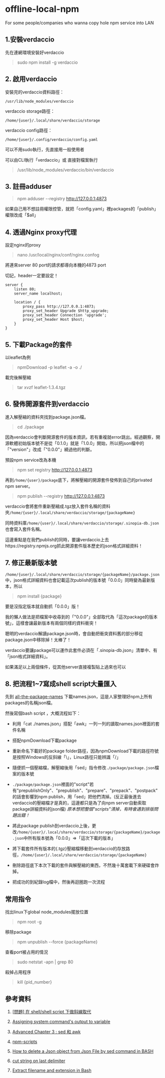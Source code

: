 # offline-local-npm
For some people/companies who wanna copy hole npm service into LAN

## 1.安裝verdaccio ##
先在連網環境安裝好verdaccio


> sudo npm install -g verdaccio




## 2. 啟用verdaccio ##
安裝完的verdaccio資料路徑：

`/usr/lib/node_modules/verdaccio`

verdaccio storage路徑：

`/home/{user}/.local/share/verdaccio/storage`

verdaccio config路徑：

`/home/{user}/.config/verdaccio/config.yaml`

可以不用sudo執行，先直接用一般使用者

可以由CLI執行「verdaccio」或 直接對檔案執行

> /usr/lib/node_modules/verdaccio/bin/verdaccio





## 3. 註冊adduser ##
> npm adduser --registry http://127.0.0.1:4873

如果自己用不想註冊權限控管，就把「config.yaml」裡packages的「publish」權限改成「$all」



## 4. 透過Nginx proxy代理 ##
設定nginx的proxy

> nano /usr/local/nginx/conf/nginx.confog

將連來server 80 port的請求都導向本機的4873 port

切記，header一定要設定！

    server {
	    listen 80;	     
	    server_name localhost;
	     
	    location / {
		    proxy_pass http://127.0.0.1:4873;
		    proxy_set_header Upgrade $http_upgrade;
		    proxy_set_header Connection 'upgrade';
		    proxy_set_header Host $host;
	    }
    }


## 5. 下載Package的套件 ##
以leaflet為例
> npmDownload -p leaflet -a -o ./

載完後解壓縮

> tar xvzf leaflet-1.3.4.tgz



## 6. 發佈開源套件到verdaccio ##
進入解壓縮的資料夾找到package.json檔。

> cd ./package

因為verdaccio會判斷開源套件的版本資訊，若有重複就error跳出。經過觀察，開源軟體初始版本號不是從「0.1.0」就是「1.0.0」開始，所以把json檔中的「"version"」改成「"0.0.0"」繞過他的判斷。

預設npm service改為本機

> npm set registry http://127.0.0.1:4873

再到`/home/{user}/package`底下，將解壓縮的開源套件發佈到自己的privated npm server。

> npm publish --registry http://127.0.0.1:4873

verdaccio會將套件重新壓縮成.tgz放入套件名稱的資料夾`/home/{user}/.local/share/verdaccio/storage/{packageName}`

同時資料庫`/home/{user}/.local/share/verdaccio/storage/.sinopia-db.json`也會寫入套件名稱。

這邊重點是在我們publish的同時，要讓verdaccio上去https://registry.npmjs.org抓此開源套件版本歷史的json格式詳細資料！



## 7. 修正最新版本號 ##
`/home/{user}/.local/share/verdaccio/storage/{packageName}/package.json`中，json格式詳細資料也會記載這次publish的版本號「0.0.0」同時變為最新版本，所以
> npm install {package}

要是沒指定版本就自動抓「0.0.0」版！

我的懶人做法是把檔案中收尋到的「"0.0.0"」全部取代為「這次package的版本號」，這樣會讓最新版本有兩個同樣的資料衝突！

聰明的verdaccio解讀package.json時，會自動把衝突資料舊的部分移從package.json中移除掉！太棒了！

verdaccio要讓package可以運作此套件必須在「.sinopia-db.json」清單中、有「json格式詳細資料」。

如果滿足以上兩個條件，從其他server直接複製貼上過來也可以



## 8. 把流程1~7寫成shell script大量匯入 ##
先到 [all-the-package-names](https://github.com/nice-registry/all-the-package-names) 下載names.json，這是人家整理好npm上所有packages的名稱json檔。

然後寫個bash script ，大概流程如下：

- 利用「cat ./names.json」搭配「awk」一列一列的讀取names.json裡面的套件名稱

- 搭配npmDownload下載package

- 重新命名下載好的package folder路徑，因為npmDownload下載的路徑符號是按照Windows的反斜線「\」，Linux路徑只能辨識「/」

- 隨便抓一個壓縮檔，解壓縮後用「sed」指令修改`./package/package.json`檔案的版本號

- `./package/package.json`裡面的"script"若有"prepublishOnly"、"prepublish"、"prepare"、"prepack"、"postpack"的話會影響到npm publish，用「sed」把他們清掉。(反正最後進去verdaccio的壓縮檔才是真的，這邊都只是為了向npm server自動索取package詳細資料的json檔)
*原本想把整個"scripts"清掉，有時會遇到排版問題出錯！*

- 將此package publish到verdaccio上後，更改`/home/{user}/.local/share/verdaccio/storage/{packageName}/package.json`中所有版本號為「0.0.0」=>「這次下載的版本」

- 將下載套件所有版本的{.tgz}壓縮檔移動到verdaccio的存放路徑，`/home/{user}/.local/share/verdaccio/storage/{packageName}`

- 刪除路徑底下本次下載的套件與解壓縮的東西，不然幾十萬套載下來硬碟會炸掉。

- 把成功的到紀錄log檔中，然後再迴圈跑一次流程



## 常用指令 ##
找出linux下global node_modules擺放位置

> npm root -g

移除package

> npm unpublish --force {packageName}

查看port被占用的情況

> sudo netstat -apn | grep 80

殺掉占用程序

> kill {pid_number}



## 參考資料 ##
1. [[問題] 在 shell/shell script 下做斜線取代](https://www.ptt.cc/bbs/Perl/M.1308547412.A.39A.html)

1. [Assigning system command's output to variable](https://stackoverflow.com/questions/1960895/assigning-system-commands-output-to-variable)

1. [Advanced Chapter 3 : sed 和 awk](http://wanggen.myweb.hinet.net/ach3/ach3.html?MywebPageId=201851543969247374)

1. [npm-scripts](https://docs.npmjs.com/misc/scripts)

1. [How to delete a Json object from Json File by sed command in BASH](https://stackoverflow.com/questions/38028600/how-to-delete-a-json-object-from-json-file-by-sed-command-in-bash)

1. [cut string on last delimiter](https://unix.stackexchange.com/questions/217628/cut-string-on-last-delimiter)

1. [Extract filename and extension in Bash](https://stackoverflow.com/questions/965053/extract-filename-and-extension-in-bash)
